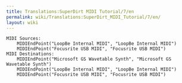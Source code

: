 ```yaml
---
title: Translations:SuperDirt MIDI Tutorial/7/en
permalink: wiki/Translations:SuperDirt_MIDI_Tutorial/7/en/
layout: wiki
---
```


    MIDI Sources:
        MIDIEndPoint("LoopBe Internal MIDI", "LoopBe Internal MIDI")
        MIDIEndPoint("Focusrite USB MIDI", "Focusrite USB MIDI")
    MIDI Destinations:
        MIDIEndPoint("Microsoft GS Wavetable Synth", "Microsoft GS Wavetable Synth")
        MIDIEndPoint("LoopBe Internal MIDI", "LoopBe Internal MIDI")
        MIDIEndPoint("Focusrite USB MIDI", "Focusrite USB MIDI")
